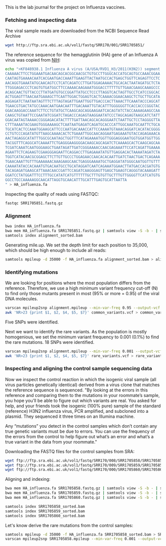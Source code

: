 This is the lab journal for the project on Influenza vaccines.

### Fetching and inspecting data
The viral sample reads are downloaded from the NCBI Sequence Read Archive

``` bash
wget http://ftp.sra.ebi.ac.uk/vol1/fastq/SRR170/001/SRR1705851/
```

The reference sequence for the hemagglutinin (HA) gene of an Influenza A virus was copied from [NIH](https://www.ncbi.nlm.nih.gov/nuccore/KF848938.1?report=fasta):
``` bash
echo ">KF848938.1 Influenza A virus (A/USA/RVD1_H3/2011(H3N2)) segment 4 hemagglutinin (HA) gene, partial cds
CAAAAACTTCCTGGAAATGACAACAGCACGGCAACGCTGTGCCTTGGGCACCATGCAGTGCCAAACGGAA
CAATAGTGAAAACAATCACGAATGACCAAATTGAAGTTACTAATGCCACTGAGCTGGTTCAGAGTTCCTC
AACAGGTGAAATATGCAACAGTCCTCATCAGATCCTTGATGGAGAAAACTGCACACTAATAGATGCTCTA
TTGGGAGACCCTCAGTGTGATGGCTTCCAAAACAAGAAATGGGACCTTTTTGTTGAACGAAGCAAAGCCC
ACAGCAACTGTTACCCTTATGATGTGCCGGATTATGCCTCCCTTAGGTCACTAGTTGCCTCATCCGGCAC
ACTGGAGTTTAACAATGAAAGCTTCAATTGGACTGGAGTCACTCAAAACGGAACAAGCTCTGCTTGCATA
AGGAGATCTAATAATAGTTTCTTTAGTAGATTGAATTGGTTGACCCACTTAAACTTCAAATACCCAGCAT
TGAACGTGACTATGCCAAACAATGAACAATTTGACAAATTGTACATTTGGGGGGTTCACCACCCGGGTAC
GGACAAGGACCAAATCTTCCTGTATGCTCAAGCAGCAGGAAGAATCACAGTATCTACCAAAAGAAGCCAA
CAAGCTGTAATTCCGAATATCGGATCTAGACCCAGAGTAAGGAATATCCCTAGCAGAGTAAGCATCTATT
GGACAATAGTAAAACCGGGAGACATACTTTTGATTAACAGCACAGGGAATCTAATTGCTCCTAGGGGTTA
CTTTAAAATACGAAGTGGGAAAAGCTCAATAATGAGATCAGATGCACCCATTGGCAAATGCAATTCTGCA
TGCATCACTCCAAATGGAAGCATTCCCAATGACAAACCATTCCAAAATGTAAACAGGATCACATACGGGG
CCTGTCCCAGATATGTTAAGCAAAACACTCTGAAATTGGCAACAGGAATGAGAAATGTACCAGAGAAACA
AACTAGAGGCATATTTGGCGCAATAGCTGGTTTCATAGAAAATGGTTGGGAGGGAATGGTGGATGGTTGG
TACGGTTTCAGGCATCAAAATTCTGAGGGAAGGGGACAAGCAGCAGATCTCAAAAGCACTCAAGCAGCAA
TCGATCAAATCAATGGGAAGCTGAATAGATTGATCGGGAAAACCAACGAGAAATTCCATCAGATTGAAAA
AGAATTCTCAGAAGTCGAAGGGAGAATTCAGGACCTTGAGAAATATGTTGAGGACACTAAAATAGATCTA
TGGTCATACAACGCGGAGCTTCTTGTTGCCCTGGAGAACCAACACACAATTGATCTAACTGACTCAGAAA
TGAACAAATTGTTTGAAAAAACAAAGAAGCAACTGAGGGAAAATGCTGAGGATATGGGCAATGGTTGTTT
CAAAATATACCACAAATGTGACAATGCCTGCATAGGATCAATCAGAAATGGAACTTATGACCACGATGTG
TACAGAGATGAAGCATTAAACAACCGATTCCAGATCAAGGGAGTTGAGCTGAAGTCAGGGTACAAAGATT
GGATCCTATGGATTTCCTTTGCCATATCATGTTTTTTGCTTTGTGTTGCTTTGTTGGGGTTCATCATGTG
GGCCTGCCAAAAAGGCAACATTAGGTGCAACATTTGCATTTGAGTGCATTAATTA
" > HA_influenza.fa
```
Inspecting the quality of reads using FASTQC:
``` bash
fastqc SRR1705851.fastq.gz
```

### Alignment
``` bash
bwa index HA_influenza.fa
bwa mem HA_influenza.fa SRR1705851.fastq.gz | samtools view -S -b - | samtools sort -o alignment_sorted.bam
samtools index alignment_sorted.bam
```

Generating mile.up. We set the depth limit for each position to 35,000, which should be high enough to include all reads:
``` bash 
samtools mpileup -d 35000 -f HA_influenza.fa alignment_sorted.bam > alignment.mpileup
```

### Identifying mutations
We are looking for positions where the most population differs from the reference. Therefore, we use a high minimum variant frequency cut-off (N) to find only those mutants present in most (95% or more = 0.95) of the viral DNA molecules.

```bash
varscan mpileup2snp alignment.mpileup --min-var-freq 0.95 --output-vcf 1 > common_variants.vcf
awk 'NR>23 {print $1, $2, $4, $5, $7}' common_variants.vcf > common_variants_summary.txt

```
Five SNPs were identified. 


Next we want to identify the rare variants. As the population is mostly homogenious, we set the minimum variant frequency to 0.001 (0.1%) to find the rare mutations. 18 SNPs were identified.

``` bash
varscan mpileup2snp alignment.mpileup --min-var-freq 0.001 --output-vcf 1 > rare_variants.vcf
awk 'NR>23 {print $1, $2, $4, $5, $7}' rare_variants.vcf > rare_variants_summary.txt
```

### Inspecting and aligning the control sample sequencing data
Now we inspect the control reaction in which the isogenic viral sample (all virus particles genetically identical) derived from a virus clone that matches the reference sequence is sequenced.
"By looking at the errors in this reference and comparing them to the mutations in your roommate’s sample, you hope you’ll be able to figure out which variants are real. You asked for help, and your friends took the isogenic (100% pure) sample of the standard (reference) H3N2 influenza virus, PCR amplified, and subcloned into a plasmid. They sequenced it three times on an Illumina machine.

Any “mutations” you detect in the control samples which don’t contain any true genetic variants must be due to errors. You can use the frequency of the errors from the control to help figure out what’s an error and what’s a true variant in the data from your roommate."

Downloading the FASTQ files for the control samples from SRA:

```bash 
wget ftp://ftp.sra.ebi.ac.uk/vol1/fastq/SRR170/008/SRR1705858/SRR1705858.fastq.gz
wget ftp://ftp.sra.ebi.ac.uk/vol1/fastq/SRR170/009/SRR1705859/SRR1705859.fastq.gz
wget ftp://ftp.sra.ebi.ac.uk/vol1/fastq/SRR170/000/SRR1705860/SRR1705860.fastq.gz
```

Aligning and indexing:

```bash
bwa mem HA_influenza.fa SRR1705858.fastq.gz | samtools view -S -b - | samtools sort -o SRR1705858_sorted.bam
bwa mem HA_influenza.fa SRR1705859.fastq.gz | samtools view -S -b - | samtools sort -o SRR1705859_sorted.bam
bwa mem HA_influenza.fa SRR1705860.fastq.gz | samtools view -S -b - | samtools sort -o SRR1705860_sorted.bam

samtools index SRR1705858_sorted.bam
samtools index SRR1705859_sorted.bam
samtools index SRR1705860_sorted.bam
```

Let's know derive the rare mutations from the control samples:

``` bash 
samtools mpileup -d 35000 -f HA_influenza.fa SRR1705858_sorted.bam > SRR1705858.mpileup
varscan mpileup2snp SRR1705858.mpileup --min-var-freq 0.001 --output-vcf 1 > control_58_variants.vcf
```